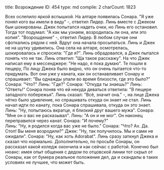 title:          Возрождение
ID:             454
type:           md
compile:        2
charCount:      1823


Всех ослепило яркой вспышкой. На алтаре появилась Сонара. "Я уже понял кого вы имели в виду" -, ответил Лидер. Линь вместе с Джеком быи шокированы. Джек попытался надеть очки, но Линь его остановил. Тогда тот подумал: "А как мы узнаем, возродилась ли она, или это копия". "Возрошдение" -, ответил Лидер. В любом случае они сфоткались рядом с ней. Вдруг она начала просыпаться. Линь и Джек не на шутку удивились.
Она села на алтаре, осмотрелась, шокировалась и спросила: "Где я?". Линь обрадовался, а Джек пытался понять что не так. Линь ответил: "Ща такое расскажу". На что Джек написал ему в мессенджере: "Не надо, я пока думаю".
Те пошли в пещеру, По лицу Джека было видно, что он очень пытается что-то придумать. Вот они уже у каната, как он останавливает Сонару и спрашивает: "Вы однажды упали во время близости, где это было?"
Сонара: "Что?"
Линь: "Где?"
Сонара: "Откуда ты знаешь?"
Линь: "Ответь!"
Сонара поняв что ей некуда деваться ответила: "В пещере западного побережья".
Линь сказал: "Всё, значит она." -, на лице Джека чётко было удивление, но спрашивать откуда он знает не стал.
Линь начал идти по канату, пока Сонара спрашивала, откуда он это знает.
Линь: "Ну, попытаюсь вкратце, я близкий друг вашего мужа".
Сонара: "Мне он о вас не расказывал".
Линь: "А он и не мог". Он наконец переправился через канат.
Сонара: "И почему?"  
Линь: "Ну, я родился когда вас уже не было."
Сонара: "Что? Ах. Да. Стоп! Вы меня возродили?"
Джек: "Ну, так получилось. Мы и сами не ожидали".
Сонара: "Ну, как хоть Adorabat".
Линь сразу заткнул Джека и сказал что нормально. Дополнительно, по просьбе Сонары, он рассказал какой коледж окончила и как сейчас с работой. Конечно был нюанс: имея опыт общения с дедом по отцовской линии тот скрыл от Сонары, как от бумера реальное положение дел, да и скандалы в таких условиях не лучшее, что может быть.